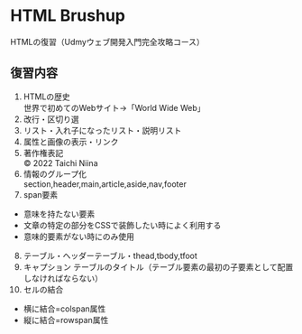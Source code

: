 # HTML Brushup
 HTMLの復習（Udmyウェブ開発入門完全攻略コース）

## 復習内容
1. HTMLの歴史<br>
世界で初めてのWebサイト→「World Wide Web」
2. 改行・区切り選
3. リスト・入れ子になったリスト・説明リスト
4. 属性と画像の表示・リンク
5. 著作権表記<br>
&copy; 2022 Taichi Niina
6. 情報のグループ化<br>
section,header,main,article,aside,nav,footer
7. span要素<br>
- 意味を持たない要素
- 文章の特定の部分をCSSで装飾したい時によく利用する
- 意味的要素がない時にのみ使用
8. テーブル・ヘッダーテーブル・thead,tbody,tfoot
9. キャプション
テーブルのタイトル（テーブル要素の最初の子要素として配置しなければならない）
10. セルの結合
- 横に結合=colspan属性
- 縦に結合=rowspan属性

